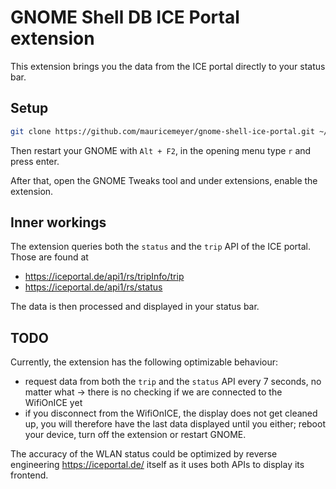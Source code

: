 # GNOME Shell DB ICE Portal extension

This extension brings you the data from the ICE portal directly to your status bar.

## Setup

```sh
git clone https://github.com/mauricemeyer/gnome-shell-ice-portal.git ~/.local/share/gnome-shell/extensions/db-ice-portal@mor.re
```

Then restart your GNOME with `Alt + F2`, in the opening menu type `r` and press enter.

After that, open the GNOME Tweaks tool and under extensions, enable the extension.

## Inner workings

The extension queries both the `status` and the `trip` API of the ICE portal. Those are found at

* https://iceportal.de/api1/rs/tripInfo/trip
* https://iceportal.de/api1/rs/status

The data is then processed and displayed in your status bar.

## TODO

Currently, the extension has the following optimizable behaviour:

* request data from both the `trip` and the `status` API every 7 seconds, no matter what -> there is no checking if we are connected to the WifiOnICE yet
* if you disconnect from the WifiOnICE, the display does not get cleaned up, you will therefore have the last data displayed until you either; reboot your device, turn off the extension or restart GNOME.

The accuracy of the WLAN status could be optimized by reverse engineering https://iceportal.de/ itself as it uses both APIs to display its frontend.
